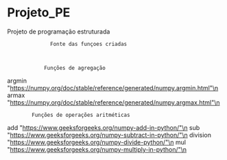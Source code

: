 # Projeto_PE
Projeto de programação estruturada

                  Fonte das funçoes criadas
                  
                  
                  
                Funções de agregação           
argmin "https://numpy.org/doc/stable/reference/generated/numpy.argmin.html"\n
armax "https://numpy.org/doc/stable/reference/generated/numpy.argmax.html"\n

            Funções de operações aritméticas
add "https://www.geeksforgeeks.org/numpy-add-in-python/"\n
sub "https://www.geeksforgeeks.org/numpy-subtract-in-python/"\n
division "https://www.geeksforgeeks.org/numpy-divide-python/"\n
mul "https://www.geeksforgeeks.org/numpy-multiply-in-python/"\n
